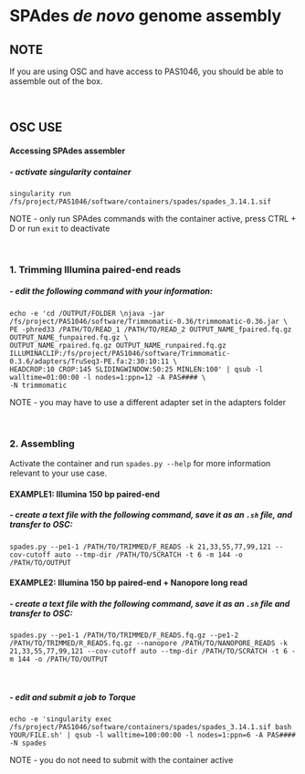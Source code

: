 # SPAdes *de novo* genome assembly

## NOTE
If you are using OSC and have access to PAS1046, you should be able to assemble out of the box.

<br />

## OSC USE
#### Accessing SPAdes assembler
##### - activate singularity container
```
singularity run /fs/project/PAS1046/software/containers/spades/spades_3.14.1.sif
```
NOTE - only run SPAdes commands with the container active, press CTRL + D or run `exit` to deactivate

<br />

### 1. Trimming Illumina paired-end reads
##### - edit the following command with your information:
```
echo -e 'cd /OUTPUT/FOLDER \njava -jar /fs/project/PAS1046/software/Trimmomatic-0.36/trimmomatic-0.36.jar \
PE -phred33 /PATH/TO/READ_1 /PATH/TO/READ_2 OUTPUT_NAME_fpaired.fq.gz OUTPUT_NAME_funpaired.fq.gz \
OUTPUT_NAME_rpaired.fq.gz OUTPUT_NAME_runpaired.fq.gz ILLUMINACLIP:/fs/project/PAS1046/software/Trimmomatic-0.3.6/adapters/TruSeq3-PE.fa:2:30:10:11 \
HEADCROP:10 CROP:145 SLIDINGWINDOW:50:25 MINLEN:100' | qsub -l walltime=01:00:00 -l nodes=1:ppn=12 -A PAS#### \
-N trimmomatic
```
NOTE - you may have to use a different adapter set in the adapters folder

<br />

### 2. Assembling
Activate the container and run `spades.py --help` for more information relevant to your use case.

#### EXAMPLE1: Illumina 150 bp paired-end
##### - create a text file with the following command, save it as an `.sh` file, and transfer to OSC:

```
spades.py --pe1-1 /PATH/TO/TRIMMED/F_READS -k 21,33,55,77,99,121 --cov-cutoff auto --tmp-dir /PATH/TO/SCRATCH -t 6 -m 144 -o /PATH/TO/OUTPUT
```

#### EXAMPLE2: Illumina 150 bp paired-end + Nanopore long read
##### - create a text file with the following command, save it as an `.sh` file and transfer to OSC:

```
spades.py --pe1-1 /PATH/TO/TRIMMED/F_READS.fq.gz --pe1-2 /PATH/TO/TRIMMED/R_READS.fq.gz --nanopore /PATH/TO/NANOPORE_READS -k 21,33,55,77,99,121 --cov-cutoff auto --tmp-dir /PATH/TO/SCRATCH -t 6 -m 144 -o /PATH/TO/OUTPUT
```

<br />

##### - edit and submit a job to Torque
```
echo -e 'singularity exec /fs/project/PAS1046/software/containers/spades/spades_3.14.1.sif bash YOUR/FILE.sh' | qsub -l walltime=100:00:00 -l nodes=1:ppn=6 -A PAS#### -N spades
```
NOTE - you do not need to submit with the container active
